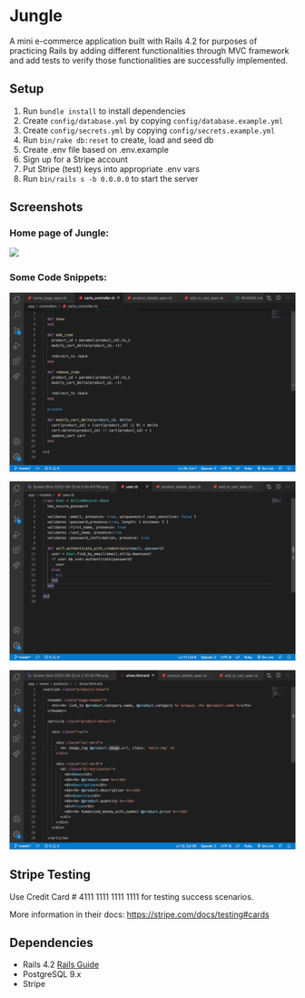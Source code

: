 # Jungle

A mini e-commerce application built with Rails 4.2 for purposes of practicing Rails by adding different functionalities through MVC framework and add tests to verify those functionalities are successfully implemented.

## Setup

1. Run `bundle install` to install dependencies
2. Create `config/database.yml` by copying `config/database.example.yml`
3. Create `config/secrets.yml` by copying `config/secrets.example.yml`
4. Run `bin/rake db:reset` to create, load and seed db
5. Create .env file based on .env.example
6. Sign up for a Stripe account
7. Put Stripe (test) keys into appropriate .env vars
8. Run `bin/rails s -b 0.0.0.0` to start the server

## Screenshots

### Home page of Jungle:

![](https://github.com/jyxgao/jungle-rails/raw/master/docs/index.png?raw=true)

### Some Code Snippets:

![this is an example of a controller](https://github.com/97-Jeffrey/Jungle/blob/master/doc/Screen%20Shot%202020-09-22%20at%202.43.43%20PM.png?raw=true)

![this is an example of a model](https://github.com/97-Jeffrey/Jungle/blob/master/doc/Screen%20Shot%202020-09-22%20at%202.45.39%20PM.png?raw=true)

![this is an example of a view](https://github.com/97-Jeffrey/Jungle/blob/master/doc/Screen%20Shot%202020-09-22%20at%202.46.04%20PM.png?raw=true)

## Stripe Testing

Use Credit Card # 4111 1111 1111 1111 for testing success scenarios.

More information in their docs: <https://stripe.com/docs/testing#cards>

## Dependencies

- Rails 4.2 [Rails Guide](http://guides.rubyonrails.org/v4.2/)
- PostgreSQL 9.x
- Stripe
